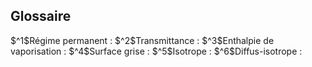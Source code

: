 Glossaire
---------

\$\^1\$Régime permanent : \$\^2\$Transmittance : \$\^3\$Enthalpie de
vaporisation : \$\^4\$Surface grise : \$\^5\$Isotrope :
\$\^6\$Diffus-isotrope :
